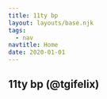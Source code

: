 ```yaml
---
title: 11ty bp
layout: layouts/base.njk
tags:
  - nav
navtitle: Home
date: 2020-01-01
---
```


## 11ty bp (@tgifelix)
